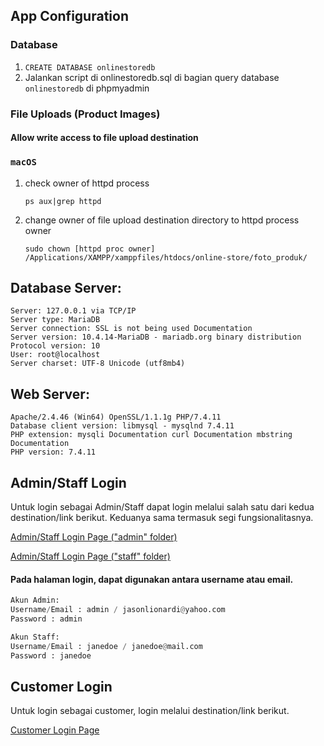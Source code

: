 ## App Configuration
### Database
1. `CREATE DATABASE onlinestoredb`
2. Jalankan script di onlinestoredb.sql di bagian query database `onlinestoredb` di phpmyadmin

### File Uploads (Product Images)
#### Allow write access to file upload destination
### `macOS`
1. check owner of httpd process

   `ps aux|grep httpd`

2. change owner of file upload destination directory to httpd process owner

   `sudo chown [httpd proc owner] /Applications/XAMPP/xamppfiles/htdocs/online-store/foto_produk/`

## Database Server:

    Server: 127.0.0.1 via TCP/IP
    Server type: MariaDB
    Server connection: SSL is not being used Documentation
    Server version: 10.4.14-MariaDB - mariadb.org binary distribution
    Protocol version: 10
    User: root@localhost
    Server charset: UTF-8 Unicode (utf8mb4)


## Web Server:

    Apache/2.4.46 (Win64) OpenSSL/1.1.1g PHP/7.4.11
    Database client version: libmysql - mysqlnd 7.4.11
    PHP extension: mysqli Documentation curl Documentation mbstring Documentation
    PHP version: 7.4.11


## Admin/Staff Login
Untuk login sebagai Admin/Staff dapat login melalui salah satu dari kedua destination/link berikut. Keduanya sama termasuk segi fungsionalitasnya.

[Admin/Staff Login Page ("admin" folder)](http://localhost/online-store/admin/login.php)

[Admin/Staff Login Page ("staff" folder)](http://localhost/online-store/staff/login.php)

#### Pada halaman login, dapat digunakan antara username atau email.

```python
Akun Admin:
Username/Email : admin / jasonlionardi@yahoo.com
Password : admin
```
```python
Akun Staff:
Username/Email : janedoe / janedoe@mail.com
Password : janedoe
```


## Customer Login
Untuk login sebagai customer, login melalui destination/link berikut.

[Customer Login Page](http://localhost/online-store/login.php)



